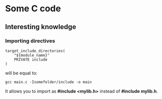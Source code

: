 # Some C code

## Interesting knowledge
### Importing directives

```
target_include_directories(
    "${module_name}"
    PRIVATE include
)
```

will be equal to:

```
gcc main.c -Isomefolder/include -o main
```

It allows you to import as **#include <mylib.h>** instead of **#include mylib.h**.
